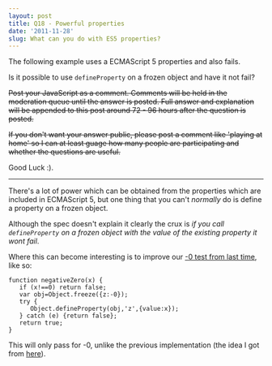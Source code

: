```yaml
---
layout: post
title: Q18 - Powerful properties
date: '2011-11-28'
slug: What can you do with ES5 properties?
---
```


The following example uses a ECMAScript 5 properties and also fails.

Is it possible to use `defineProperty` on a frozen object and have it not fail?

<script src="https://gist.github.com/1397338.js"> </script>

<span style="text-decoration: line-through;">Post your JavaScript as a comment. Comments will be held in the moderation queue until the answer is posted. Full answer and explanation will be appended to this post around 72 - 96 hours after the question is posted.</span>

<span style="text-decoration: line-through;">If you don't want your answer public, please post a comment like 'playing at home' so I can at least guage how many people are participating and whether the questions are useful.</span>

Good Luck :).

* * *

There's a lot of power which can be obtained from the properties which are included in ECMAScript 5, but one thing that you can't *normally* do is define a property on a frozen object.

Although the spec doesn't explain it clearly the crux is *if you call `defineProperty` on a frozen object with the value of the existing property it wont fail*.

Where this can become interesting is to improve our [-0 test from last time][1], like so:

	function negativeZero(x) {
	   if (x!==0) return false;
	   var obj=Object.freeze({z:-0});
	   try {
	      Object.defineProperty(obj,'z',{value:x});
	   } catch (e) {return false};
	   return true;
	}

This will only pass for -0, unlike the previous implementation (the idea I got from [here][2]).

  [1]: http://javascriptquiz.com/blog/q17-really-negative.html
  [2]: http://www.wirfs-brock.com/allen/posts/128